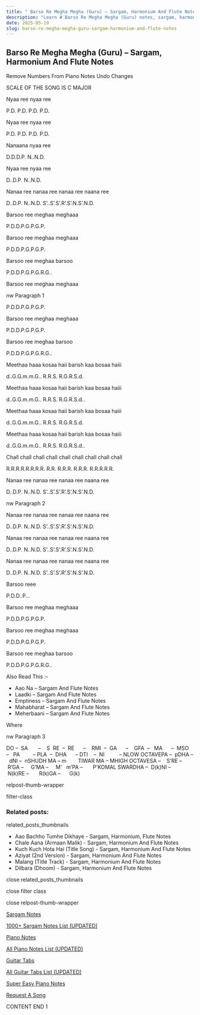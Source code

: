 ```yaml
---
title: " Barso Re Megha Megha (Guru) – Sargam, Harmonium And Flute Notes"
description: "Learn # Barso Re Megha Megha (Guru) notes, sargam, harmonium notations and flute notes. Easy step-by-step tutorial for beginners."
date: 2025-05-19
slug: barso-re-megha-megha-guru-sargam-harmonium-and-flute-notes
---
```


## Barso Re Megha Megha (Guru) – Sargam, Harmonium And Flute Notes

Remove Numbers From Piano Notes
Undo Changes

SCALE OF THE SONG IS C MAJOR

Nyaa ree nyaa ree

P.D. P.D. P.D. P.D.

Nyaa ree nyaa ree

P.D. P.D. P.D. P.D.

Nanaana nyaa ree

D.D.D.P. N..N.D.

Nyaa ree nyaa ree

D..D.P. N..N.D.

Nanaa ree nanaa ree nanaa ree naana ree

D..D.P. N..N.D. S’..S’.S’.R’.S’.N.S’.N.D.

Barsoo ree meghaa meghaaa

P.D.D.P.G.P.G.P.

Barsoo ree meghaa meghaaa

P.D.D.P.G.P.G.P.

Barsoo ree meghaa barsoo

P.D.D.P.G.P.G.R.G..

Barsoo ree meghaa meghaaa

nw Paragraph 1

P.D.D.P.G.P.G.P.

Barsoo ree meghaa meghaaa

P.D.D.P.G.P.G.P.

Barsoo ree meghaa barsoo

P.D.D.P.G.P.G.R.G..

Meethaa haaa kosaa haii barish kaa bosaa haiii

d..G.G.m.m.G.. R.R.S. R.G.R.S.d.

Meethaa haaa kosaa haii barish kaa bosaa haiii

d..G.G.m.m.G.. R.R.S. R.G.R.S.d..

Meethaa haaa kosaa haii barish kaa bosaa haiii

d..G.G.m.m.G.. R.R.S. R.G.R.S.d.

Meethaa haaa kosaa haii barish kaa bosaa haiii

d..G.G.m.m.G.. R.R.S. R.G.R.S.d..

Chall chall chall chall chall chall chall chall chall

R.R.R.R.R.R.R.R. R.R. R.R.R. R.R.R. R.R.R.R.R.

Nanaa ree nanaa ree nanaa ree naana ree

D..D.P. N..N.D. S’..S’.S’.R’.S’.N.S’.N.D.

nw Paragraph 2

Nanaa ree nanaa ree nanaa ree naana ree

D..D.P. N..N.D. S’..S’.S’.R’.S’.N.S’.N.D.

Nanaa ree nanaa ree nanaa ree naana ree

D..D.P. N..N.D. S’..S’.S’.R’.S’.N.S’.N.D.

Nanaa ree nanaa ree nanaa ree naana ree

D..D.P. N..N.D. S’..S’.S’.R’.S’.N.S’.N.D.

Barsoo reee

P.D.D..P…

Barsoo ree meghaa meghaaa

P.D.D.P.G.P.G.P.

Barsoo ree meghaa meghaaa

P.D.D.P.G.P.G.P.

Barsoo ree meghaa barsoo

P.D.D.P.G.P.G.R.G..

Also Read This :-

- Aao Na – Sargam And Flute Notes
- Laadki – Sargam And Flute Notes
- Emptiness – Sargam And Flute Notes
- Mahabharat – Sargam And Flute Notes
- Meherbaani – Sargam And Flute Notes

Where

nw Paragraph 3

DO –  SA       –    S  RE  –  RE      –    RMI  –  GA      –    GFA  –   MA      –  MSO  –   PA         – PLA  –  DHA      – DTI    –  NI          – NLOW OCTAVEPA –  pDHA –  dNI –  nSHUDH MA – m        TIWAR MA – MHIGH OCTAVESA –    S’RE –     R’GA –     G’MA –     M’   m’PA –       P’KOMAL SWARDHA –  D(k)NI –       N(k)RE –       R(k)GA –      G(k)

relpost-thumb-wrapper

filter-class

### Related posts:

related_posts_thumbnails

- Aao Bachho Tumhe Dikhaye - Sargam, Harmonium, Flute Notes
- Chale Aana (Armaan Malik) - Sargam, Harmonium And Flute Notes
- Kuch Kuch Hota Hai (Title Song) - Sargam, Harmonium And Flute Notes
- Aziyat (2nd Version) - Sargam, Harmonium And Flute Notes
- Malang (Title Track) - Sargam, Harmonium And Flute Notes
- Dilbara (Dhoom) - Sargam, Harmonium And Flute Notes

close related_posts_thumbnails

close filter class

close relpost-thumb-wrapper

[Sargam Notes](/sargam-notes.html)

[1000+ Sargam Notes List (UPDATED)](/all-songs-list-sargam-notes.html)

[Piano Notes](/piano-notes.html)

[All Piano Notes List (UPDATED)](/all-songs-list-piano-notes.html)

[Guitar Tabs](/guitar-tabs.html)

[All Guitar Tabs List (UPDATED)](/all-songs-list-guitar-tabs.html)

[Super Easy Piano Notes](https://studywall.in/)

[Request A Song](/request-a-song.html)

CONTENT END 1

